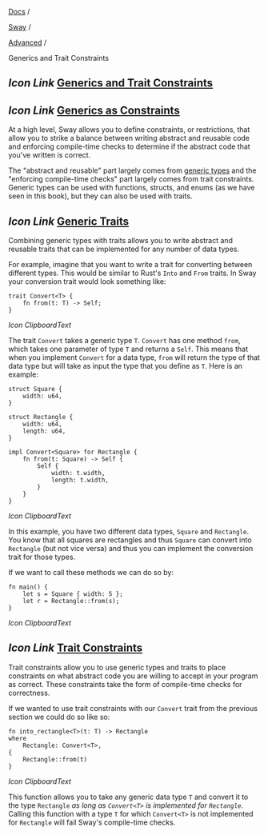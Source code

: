 [Docs](https://docs.fuel.network/) /

[Sway](https://docs.fuel.network/docs/sway/) /

[Advanced](https://docs.fuel.network/docs/sway/advanced/) /

Generics and Trait Constraints

## _Icon Link_ [Generics and Trait Constraints](https://docs.fuel.network/docs/sway/advanced/generics_and_trait_constraints/\#generics-and-trait-constraints)

## _Icon Link_ [Generics as Constraints](https://docs.fuel.network/docs/sway/advanced/generics_and_trait_constraints/\#generics-as-constraints)

At a high level, Sway allows you to define constraints, or restrictions, that
allow you to strike a balance between writing abstract and reusable code and
enforcing compile-time checks to determine if the abstract code that you've
written is correct.

The "abstract and reusable" part largely comes from [generic types](https://docs.fuel.network/docs/sway/advanced/generic_types/) and the
"enforcing compile-time checks" part largely comes from trait constraints.
Generic types can be used with functions, structs, and enums (as we have seen in
this book), but they can also be used with traits.

## _Icon Link_ [Generic Traits](https://docs.fuel.network/docs/sway/advanced/generics_and_trait_constraints/\#generic-traits)

Combining generic types with traits allows you to write abstract and reusable
traits that can be implemented for any number of data types.

For example, imagine that you want to write a trait for converting between
different types. This would be similar to Rust's `Into` and `From` traits. In
Sway your conversion trait would look something like:

```fuel_Box fuel_Box-idXKMmm-css
trait Convert<T> {
    fn from(t: T) -> Self;
}
```

_Icon ClipboardText_

The trait `Convert` takes a generic type `T`. `Convert` has one method
`from`, which takes one parameter of type `T` and returns a `Self`. This means
that when you implement `Convert` for a data type, `from` will return the type
of that data type but will take as input the type that you define as `T`. Here
is an example:

```fuel_Box fuel_Box-idXKMmm-css
struct Square {
    width: u64,
}

struct Rectangle {
    width: u64,
    length: u64,
}

impl Convert<Square> for Rectangle {
    fn from(t: Square) -> Self {
        Self {
            width: t.width,
            length: t.width,
        }
    }
}
```

_Icon ClipboardText_

In this example, you have two different data types, `Square` and `Rectangle`.
You know that all squares are rectangles and thus `Square` can convert into `Rectangle` (but not vice
versa) and thus you can implement the conversion trait for those types.

If we want to call these methods we can do so by:

```fuel_Box fuel_Box-idXKMmm-css
fn main() {
    let s = Square { width: 5 };
    let r = Rectangle::from(s);
}
```

_Icon ClipboardText_

## _Icon Link_ [Trait Constraints](https://docs.fuel.network/docs/sway/advanced/generics_and_trait_constraints/\#trait-constraints)

Trait constraints allow you to use generic types and traits to place constraints
on what abstract code you are willing to accept in your program as correct.
These constraints take the form of compile-time checks for correctness.

If we wanted to use trait constraints with our `Convert` trait from the previous
section we could do so like so:

```fuel_Box fuel_Box-idXKMmm-css
fn into_rectangle<T>(t: T) -> Rectangle
where
    Rectangle: Convert<T>,
{
    Rectangle::from(t)
}
```

_Icon ClipboardText_

This function allows you to take any generic data type `T` and convert it to the
type `Rectangle` _as long as `Convert<T>` is implemented for `Rectangle`_.
Calling this function with a type `T` for which `Convert<T>` is not implemented
for `Rectangle` will fail Sway's compile-time checks.